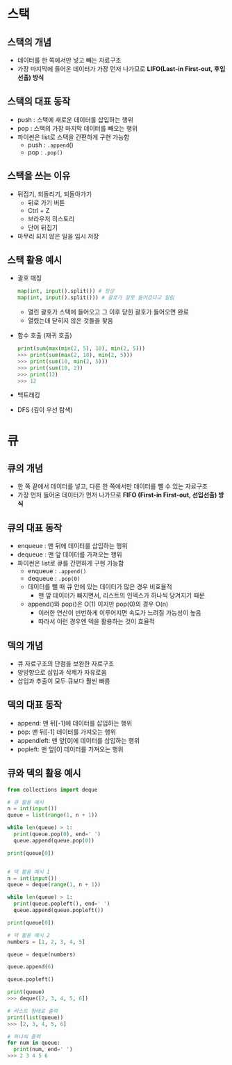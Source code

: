 # 스택

## 스택의 개념

- 데이터를 한 쪽에서만 넣고 빼는 자료구조
- 가장 마지막에 들어온 데이터가 가장 먼저 나가므로 **LIFO(Last-in First-out, 후입선출) 방식**

## 스택의 대표 동작

- push : 스택에 새로운 데이터를 삽입하는 행위
- pop : 스택의 가장 마지막 데이터를 빼오는 행위
- 파이썬은 list로 스택을 간편하게 구현 가능함
  - push : `.append`()
  - pop : `.pop()`

## 스택을 쓰는 이유

- 뒤집기, 되돌리기, 되돌아가기 
  - 뒤로 가기 버튼
  - Ctrl + Z
  - 브라우저 히스토리
  - 단어 뒤집기
- 마무리 되지 않은 일을 임시 저장

## 스택 활용 예시

- 괄호 매칭

  ```python
  map(int, input().split()) # 정상
  map(int, input().split())) # 괄호가 잘못 들어갔다고 알림
  ```

  - 열린 괄호가 스택에 들어오고 그 이후 닫힌 괄호가 들어오면 완료
  - 열렸는데 닫히지 않은 것들을 찾음

- 함수 호출 (재귀 호출)

  ```python
  print(sum(max(min(2, 5), 10), min(2, 5)))
  >>> print(sum(max(2, 10), min(2, 5)))
  >>> print(sum(10, min(2, 5)))
  >>> print(sum(10, 2))
  >>> print(12)
  >>> 12
  ```

- 백트래킹
- DFS (깊이 우선 탐색)

# 큐

## 큐의 개념

- 한 쪽 끝에서 데이터를 넣고, 다른 한 쪽에서만 데이터를 뺄 수 있는 자료구조
- 가장 먼저 들어온 데이터가 먼저 나가므로 **FIFO (First-in First-out, 선입선출) 방식**

## 큐의 대표 동작

- enqueue : 맨 뒤에 데이터를 삽입하는 행위
- dequeue : 맨 앞 데이터를 가져오는 행위
- 파이썬은 list로 큐를 간편하게 구현 가능함
  - enqueue : `.append()`
  - dequeue  : `.pop(0)`
  - 데이터를 뺄 때 큐 안에 있는 데이터가 많은 경우 비효율적
    - 맨 앞 데이터가 빠지면서, 리스트의 인덱스가 하나씩 당겨지기 때문
  - append()와 pop()은 O(1) 이지만 pop(0)의 경우 O(n)
    - 이러한 연산이 빈번하게 이루어지면 속도가 느려질 가능성이 높음
    - 따라서 이런 경우엔 덱을 활용하는 것이 효율적

## 덱의 개념

- 큐 자료구조의 단점을 보완한 자료구조
- 양방향으로 삽입과 삭제가 자유로움
- 삽입과 추출이 모두 큐보다 훨씬 빠름

## 덱의 대표 동작

- append: 맨 뒤[-1]에 데이터를 삽입하는 행위
- pop: 맨 뒤[-1] 데이터를 가져오는 행위
- appendleft: 맨 앞[0]에 데이터를 삽입하는 행위
- popleft: 맨 앞[0] 데이터를 가져오는 행위

## 큐와 덱의 활용 예시

```python
from collections import deque

# 큐 활용 예시
n = int(input())
queue = list(range(1, n + 1))

while len(queue) > 1:
  print(queue.pop(0), end=' ')
  queue.append(queue.pop(0))

print(queue[0])


# 덱 활용 예시 1
n = int(input())
queue = deque(range(1, n + 1))

while len(queue) > 1:
  print(queue.popleft(), end=' ')
  queue.append(queue.popleft())

print(queue[0])

# 덱 활용 예시 2
numbers = [1, 2, 3, 4, 5]

queue = deque(numbers)

queue.append(6)

queue.popleft()

print(queue)
>>> deque([2, 3, 4, 5, 6])

# 리스트 형태로 출력
print(list(queue))
>>> [2, 3, 4, 5, 6]

# 하나씩 출력
for num in queue:
  print(num, end=' ')
>>> 2 3 4 5 6
```

